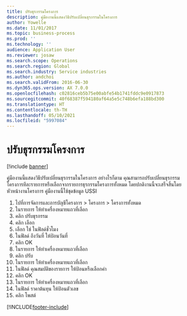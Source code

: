 ```yaml
---
title: ปรับธุรกรรมโครงการ
description: คู่มืองานนี้แสดงวิธีปรับเปลี่ยนธุรกรรมในโครงการ
author: Yowelle
ms.date: 11/01/2017
ms.topic: business-process
ms.prod: ''
ms.technology: ''
audience: Application User
ms.reviewer: josaw
ms.search.scope: Operations
ms.search.region: Global
ms.search.industry: Service industries
ms.author: andchoi
ms.search.validFrom: 2016-06-30
ms.dyn365.ops.version: AX 7.0.0
ms.openlocfilehash: c02816ceb5b75e00abfe54b1741fddc9e0917873
ms.sourcegitcommit: 40f68387f594180af64a5e5c748b6efa188bd300
ms.translationtype: HT
ms.contentlocale: th-TH
ms.lasthandoff: 05/10/2021
ms.locfileid: "5997084"
---
```

# <a name="adjust-project-transactions"></a>ปรับธุรกรรมโครงการ

[!include [banner](../../includes/banner.md)]

คู่มืองานนี้แสดงวิธีปรับเปลี่ยนธุรกรรมในโครงการ อย่างไรก็ตาม คุณสามารถปรับเปลี่ยนธุรกรรมโครงการทีละรายการหรือเลือกจากรายการธุรกรรมโครงการทั้งหมด โดยปกติงานนี้จะเสร็จสิ้นโดยหัวหน้างานโครงการ คู่มืองานนี้ใช้ชุดข้อมูล USSI

1. ไปที่การจัดการและการบัญชีโครงการ > โครงการ > โครงการทั้งหมด 
2. ในรายการ ให้ทำเครื่องหมายแถวที่เลือก 
3. คลิก ปรับธุรกรรม 
4. คลิก เลือก 
5. เลือก ใช่ ในฟิลด์ชั่วโมง 
6. ในฟิลด์ ถึงวันที่ ให้ป้อนวันที่ 
7. คลิก OK 
8. ในรายการ ให้ทำเครื่องหมายแถวที่เลือก 
9. คลิก ปรับ 
10. ในรายการ ให้ทำเครื่องหมายแถวที่เลือก 
11. ในฟิลด์ คุณสมบัติของรายการ ให้ป้อนหรือเลือกค่า 
12. คลิก OK 
13. ในรายการ ให้ทำเครื่องหมายแถวที่เลือก 
14. ในฟิลด์ ราคาต้นทุน ให้ป้อนตัวเลข 
15. คลิก โพสต์ 


[!INCLUDE[footer-include](../../includes/footer-banner.md)]